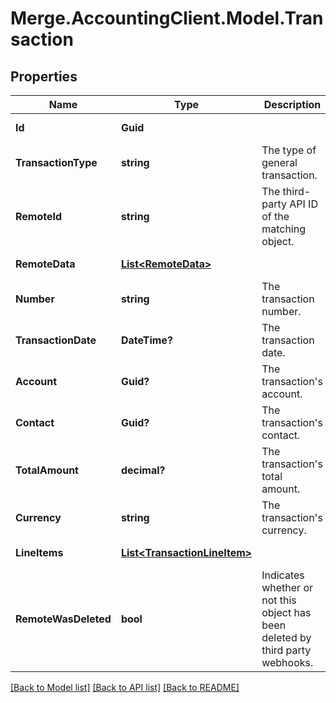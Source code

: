 # Merge.AccountingClient.Model.Transaction

## Properties

Name | Type | Description | Notes
------------ | ------------- | ------------- | -------------
**Id** | **Guid** |  | [optional] [readonly] 
**TransactionType** | **string** | The type of general transaction. | [optional] 
**RemoteId** | **string** | The third-party API ID of the matching object. | [optional] 
**RemoteData** | [**List&lt;RemoteData&gt;**](RemoteData.md) |  | [optional] [readonly] 
**Number** | **string** | The transaction number. | [optional] 
**TransactionDate** | **DateTime?** | The transaction date. | [optional] 
**Account** | **Guid?** | The transaction&#39;s account. | [optional] 
**Contact** | **Guid?** | The transaction&#39;s contact. | [optional] 
**TotalAmount** | **decimal?** | The transaction&#39;s total amount. | [optional] 
**Currency** | **string** | The transaction&#39;s currency. | [optional] 
**LineItems** | [**List&lt;TransactionLineItem&gt;**](TransactionLineItem.md) |  | [optional] [readonly] 
**RemoteWasDeleted** | **bool** | Indicates whether or not this object has been deleted by third party webhooks. | [optional] [readonly] 

[[Back to Model list]](../README.md#documentation-for-models) [[Back to API list]](../README.md#documentation-for-api-endpoints) [[Back to README]](../README.md)

